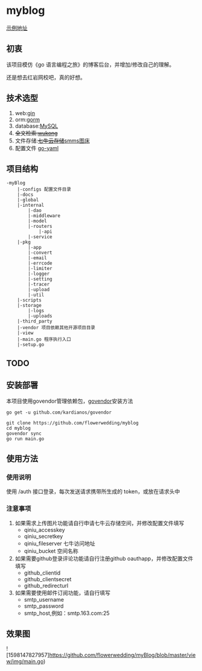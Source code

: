 # myblog

[示例地址](http://67.216.221.42/)

## 初衷

该项目模仿《go 语言编程之旅》的博客后台，并增加/修改自己的理解。

还是想去红岩网校吧，真的好想。

## 技术选型

1. web:[gin](https://github.com/gin-gonic/gin)
2. orm:[gorm](https://github.com/jinzhu/gorm)
3. database:[MySQL](https://github.com/mattn/go-sqlite3)
4. ~~全文检索:[wukong](https://github.com/huichen/wukong)~~
5. 文件存储:~~[七牛云存储](https://www.qiniu.com/)~~[smms图床](https://sm.ms/)
6. 配置文件 [go-yaml](https://github.com/go-yaml/yaml)

## 项目结构

```
-myBlog
    |-configs 配置文件目录
    |-docs
    |-global
    |-internal
        |-dao
        |-middleware
        |-model
        |-routers
            |-api
        |-service
    |-pkg
        |-app
        |-convert
        |-email
        |-errcode
        |-limiter
        |-logger
        |-setting
        |-tracer
        |-upload
        |-util
    |-scripts
    |-storage
        |-logs
        |-uploads
    |-third_party
    |-vendor 项目依赖其他开源项目目录
    |-view
    |-main.go 程序执行入口
    |-setup.go
```

## TODO



## 安装部署

本项目使用govendor管理依赖包，[govendor](https://github.com/kardianos/govendor)安装方法

```
go get -u github.com/kardianos/govendor
```

```
git clone https://github.com/flowerwedding/myblog
cd myblog
govendor sync
go run main.go
```

## 使用方法

### 使用说明

使用 /auth 接口登录，每次发送请求携带所生成的 token，或放在请求头中

### 注意事项

1. 如果需求上传图片功能请自行申请七牛云存储空间，并修改配置文件填写
   -  qiniu_accesskey
   -  qiniu_secretkey
   -  qiniu_fileserver 七牛访问地址
   -  qiniu_bucket 空间名称
2. 如果需要github登录评论功能请自行注册github oauthapp，并修改配置文件填写
   - github_clientid
   - github_clientsecret
   - github_redirecturl
3. 如果需要使用邮件订阅功能，请自行填写
   - smtp_username
   - smtp_password
   - smtp_host,例如：smtp.163.com:25

## 效果图

![1598147827957]https://github.com/flowerwedding/myBlog/blob/master/view/img/main.go)

